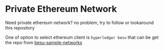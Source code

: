 # Private Ethereum Network

Need private ethereum network? no problem, try to follow or lookaround this repository

One of option to select ethereum client is `hyperledger besu` that can be get the repo from [besu-sample-networks](https://github.com/PegaSysEng/besu-sample-networks)
